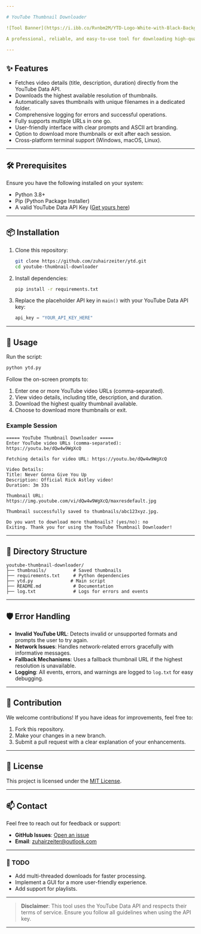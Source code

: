 ```yaml
---

# YouTube Thumbnail Downloader  

![Tool Banner](https://i.ibb.co/Rvnbm2M/YTD-Logo-White-with-Black-Background-5000x5000-1.png)  

A professional, reliable, and easy-to-use tool for downloading high-quality YouTube thumbnails. With an intuitive CLI interface, error handling, and logging, this tool is perfect for developers and content creators alike.

---
```


## ✨ Features  
- Fetches video details (title, description, duration) directly from the YouTube Data API.  
- Downloads the highest available resolution of thumbnails.  
- Automatically saves thumbnails with unique filenames in a dedicated folder.  
- Comprehensive logging for errors and successful operations.  
- Fully supports multiple URLs in one go.  
- User-friendly interface with clear prompts and ASCII art branding.  
- Option to download more thumbnails or exit after each session.  
- Cross-platform terminal support (Windows, macOS, Linux).  

---

## 🛠️ Prerequisites  
Ensure you have the following installed on your system:  
- Python 3.8+  
- Pip (Python Package Installer)  
- A valid YouTube Data API Key ([Get yours here](https://console.cloud.google.com/))  

---

## 📦 Installation  

1. Clone this repository:  
   ```bash
   git clone https://github.com/zuhairzeiter/ytd.git
   cd youtube-thumbnail-downloader
   ```  

2. Install dependencies:  
   ```bash
   pip install -r requirements.txt
   ```  

3. Replace the placeholder API key in `main()` with your YouTube Data API key:  
   ```python
   api_key = "YOUR_API_KEY_HERE"
   ```  

---

## 🚀 Usage  

Run the script:  
```bash
python ytd.py
```  

Follow the on-screen prompts to:  
1. Enter one or more YouTube video URLs (comma-separated).  
2. View video details, including title, description, and duration.  
3. Download the highest quality thumbnail available.  
4. Choose to download more thumbnails or exit.  

### Example Session  
```plaintext
===== YouTube Thumbnail Downloader =====
Enter YouTube video URLs (comma-separated): https://youtu.be/dQw4w9WgXcQ

Fetching details for video URL: https://youtu.be/dQw4w9WgXcQ

Video Details:
Title: Never Gonna Give You Up
Description: Official Rick Astley video!
Duration: 3m 33s

Thumbnail URL: https://img.youtube.com/vi/dQw4w9WgXcQ/maxresdefault.jpg

Thumbnail successfully saved to thumbnails/abc123xyz.jpg.

Do you want to download more thumbnails? (yes/no): no
Exiting. Thank you for using the YouTube Thumbnail Downloader!
```  

---

## 🧩 Directory Structure  
```plaintext
youtube-thumbnail-downloader/
├── thumbnails/          # Saved thumbnails
├── requirements.txt     # Python dependencies
├── ytd.py              # Main script
├── README.md            # Documentation
├── log.txt              # Logs for errors and events
```

---

## 🛡️ Error Handling  
- **Invalid YouTube URL**: Detects invalid or unsupported formats and prompts the user to try again.  
- **Network Issues**: Handles network-related errors gracefully with informative messages.  
- **Fallback Mechanisms**: Uses a fallback thumbnail URL if the highest resolution is unavailable.  
- **Logging**: All events, errors, and warnings are logged to `log.txt` for easy debugging.  

---

## 🌟 Contribution  

We welcome contributions! If you have ideas for improvements, feel free to:  
1. Fork this repository.  
2. Make your changes in a new branch.  
3. Submit a pull request with a clear explanation of your enhancements.  

---

## 📝 License  

This project is licensed under the [MIT License](LICENSE).  

---

## 📫 Contact  

Feel free to reach out for feedback or support:  
- **GitHub Issues**: [Open an issue](https://github.com/zuhairzeiter/ytd/issues)  
- **Email**: zuhairzeiter@outlook.com  

---

### 🚧 TODO  
- Add multi-threaded downloads for faster processing.  
- Implement a GUI for a more user-friendly experience.  
- Add support for playlists.  

---

> **Disclaimer**: This tool uses the YouTube Data API and respects their terms of service. Ensure you follow all guidelines when using the API key.  

---  
